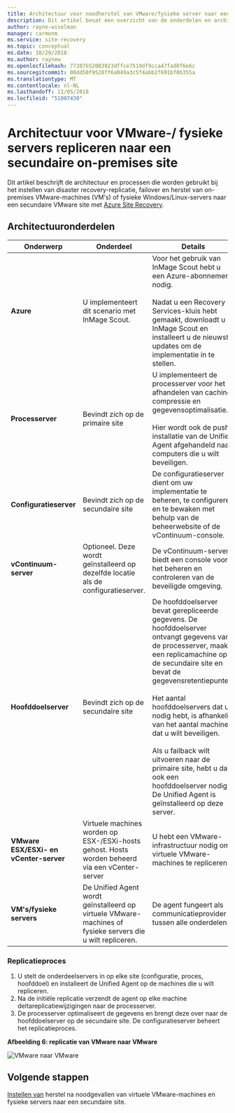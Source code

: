 ```yaml
---
title: Architectuur voor noodherstel van VMware/fysieke server naar een secundaire site met Azure Site Recovery | Microsoft Docs
description: Dit artikel bevat een overzicht van de onderdelen en architectuur die worden gebruikt tijdens het herstel na noodgevallen van on-premises VMware-machines of fysieke Windows/Linux-servers naar een secundaire VMware-site met Azure Site Recovery.
author: rayne-wiselman
manager: carmonm
ms.service: site-recovery
ms.topic: conceptual
ms.date: 10/29/2018
ms.author: raynew
ms.openlocfilehash: 77387b52003923dffce7519df9cca47fad8f6e6c
ms.sourcegitcommit: 00dd50f9528ff6a049a3c5f4abb2f691bf0b355a
ms.translationtype: MT
ms.contentlocale: nl-NL
ms.lasthandoff: 11/05/2018
ms.locfileid: "51007430"
---
```

# <a name="architecture-for-vmwarephysical-server-replication-to-a-secondary-on-premises-site"></a>Architectuur voor VMware-/ fysieke servers repliceren naar een secundaire on-premises site

Dit artikel beschrijft de architectuur en processen die worden gebruikt bij het instellen van disaster recovery-replicatie, failover en herstel van on-premises VMware-machines (VM's) of fysieke Windows/Linux-servers naar een secundaire VMware site met [Azure Site Recovery](site-recovery-overview.md).


## <a name="architectural-components"></a>Architectuuronderdelen

**Onderwerp** | **Onderdeel** | **Details**
--- | --- | ---
**Azure** | U implementeert dit scenario met InMage Scout. | Voor het gebruik van InMage Scout hebt u een Azure-abonnement nodig.<br/><br/> Nadat u een Recovery Services-kluis hebt gemaakt, downloadt u InMage Scout en installeert u de nieuwste updates om de implementatie in te stellen.
**Processerver** | Bevindt zich op de primaire site | U implementeert de processerver voor het afhandelen van caching, compressie en gegevensoptimalisatie.<br/><br/> Hier wordt ook de push-installatie van de Unified Agent afgehandeld naar computers die u wilt beveiligen.
**Configuratieserver** | Bevindt zich op de secundaire site | De configuratieserver dient om uw implementatie te beheren, te configureren en te bewaken met behulp van de beheerwebsite of de vContinuum-console.
**vContinuum-server** | Optioneel. Deze wordt geïnstalleerd op dezelfde locatie als de configuratieserver. | De vContinuum-server biedt een console voor het beheren en controleren van de beveiligde omgeving.
**Hoofddoelserver** | Bevindt zich op de secundaire site | De hoofddoelserver bevat gerepliceerde gegevens. De hoofddoelserver ontvangt gegevens van de processerver, maakt een replicamachine op de secundaire site en bevat de gegevensretentiepunten.<br/><br/> Het aantal hoofddoelservers dat u nodig hebt, is afhankelijk van het aantal machines dat u wilt beveiligen.<br/><br/> Als u failback wilt uitvoeren naar de primaire site, hebt u daar ook een hoofddoelserver nodig. De Unified Agent is geïnstalleerd op deze server.
**VMware ESX/ESXi- en vCenter-server** |  Virtuele machines worden op ESX-/ESXi-hosts gehost. Hosts worden beheerd via een vCenter-server | U hebt een VMware-infrastructuur nodig om virtuele VMware-machines te repliceren.
**VM's/fysieke servers** |  De Unified Agent wordt geïnstalleerd op virtuele VMware-machines of fysieke servers die u wilt repliceren. | De agent fungeert als communicatieprovider tussen alle onderdelen.

### <a name="replication-process"></a>Replicatieproces

1. U stelt de onderdeelservers in op elke site (configuratie, proces, hoofddoel) en installeert de Unified Agent op de machines die u wilt repliceren.
2. Na de initiële replicatie verzendt de agent op elke machine deltareplicatiewijzigingen naar de processerver.
3. De processerver optimaliseert de gegevens en brengt deze over naar de hoofddoelserver op de secundaire site. De configuratieserver beheert het replicatieproces.

**Afbeelding 6: replicatie van VMware naar VMware**

![VMware naar VMware](./media/site-recovery-components/vmware-to-vmware.png)



## <a name="next-steps"></a>Volgende stappen

[Instellen van](vmware-physical-secondary-disaster-recovery.md) herstel na noodgevallen van virtuele VMware-machines en fysieke servers naar een secundaire site.
